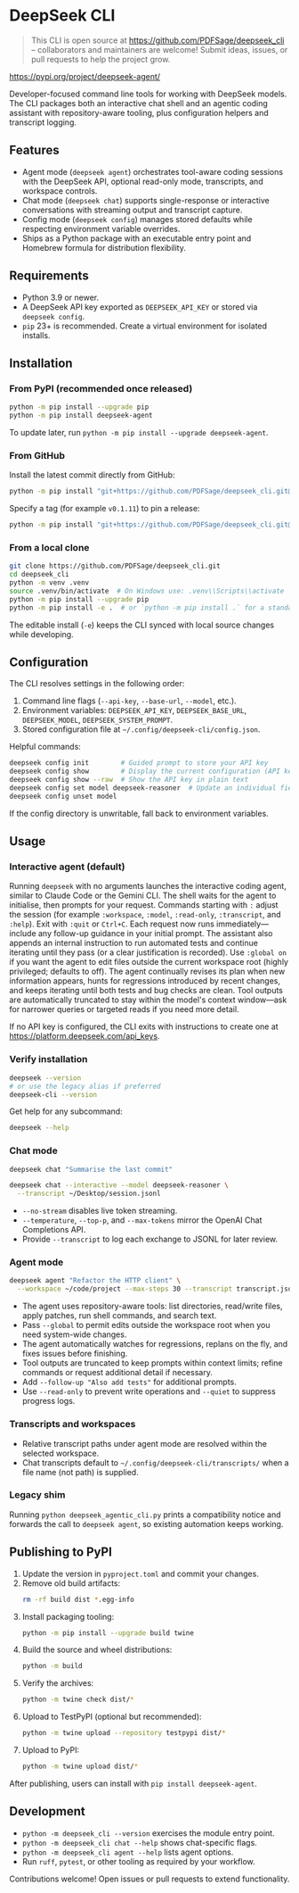 # DeepSeek CLI

> This CLI is open source at https://github.com/PDFSage/deepseek_cli – collaborators and maintainers are welcome! Submit ideas, issues, or pull requests to help the project grow.

https://pypi.org/project/deepseek-agent/

Developer-focused command line tools for working with DeepSeek models. The CLI
packages both an interactive chat shell and an agentic coding assistant with
repository-aware tooling, plus configuration helpers and transcript logging.

## Features
- Agent mode (`deepseek agent`) orchestrates tool-aware coding sessions with the
  DeepSeek API, optional read-only mode, transcripts, and workspace controls.
- Chat mode (`deepseek chat`) supports single-response or interactive
  conversations with streaming output and transcript capture.
- Config mode (`deepseek config`) manages stored defaults while respecting
  environment variable overrides.
- Ships as a Python package with an executable entry point and Homebrew formula
  for distribution flexibility.

## Requirements
- Python 3.9 or newer.
- A DeepSeek API key exported as `DEEPSEEK_API_KEY` or stored via
  `deepseek config`.
- `pip` 23+ is recommended. Create a virtual environment for isolated installs.

## Installation

### From PyPI (recommended once released)
```bash
python -m pip install --upgrade pip
python -m pip install deepseek-agent
```

To update later, run `python -m pip install --upgrade deepseek-agent`.

### From GitHub
Install the latest commit directly from GitHub:
```bash
python -m pip install "git+https://github.com/PDFSage/deepseek_cli.git@main"
```
Specify a tag (for example `v0.1.11`) to pin a release:
```bash
python -m pip install "git+https://github.com/PDFSage/deepseek_cli.git@v0.1.11"
```

### From a local clone
```bash
git clone https://github.com/PDFSage/deepseek_cli.git
cd deepseek_cli
python -m venv .venv
source .venv/bin/activate  # On Windows use: .venv\\Scripts\\activate
python -m pip install --upgrade pip
python -m pip install -e .  # or `python -m pip install .` for a standard install
```

The editable install (`-e`) keeps the CLI synced with local source changes while
developing.

## Configuration
The CLI resolves settings in the following order:
1. Command line flags (`--api-key`, `--base-url`, `--model`, etc.).
2. Environment variables: `DEEPSEEK_API_KEY`, `DEEPSEEK_BASE_URL`,
   `DEEPSEEK_MODEL`, `DEEPSEEK_SYSTEM_PROMPT`.
3. Stored configuration file at `~/.config/deepseek-cli/config.json`.

Helpful commands:
```bash
deepseek config init        # Guided prompt to store your API key
deepseek config show        # Display the current configuration (API key redacted)
deepseek config show --raw  # Show the API key in plain text
deepseek config set model deepseek-reasoner  # Update an individual field
deepseek config unset model
```

If the config directory is unwritable, fall back to environment variables.

## Usage

### Interactive agent (default)
Running `deepseek` with no arguments launches the interactive coding agent,
similar to Claude Code or the Gemini CLI. The shell waits for the agent to
initialise, then prompts for your request. Commands starting with `:` adjust the
session (for example `:workspace`, `:model`, `:read-only`, `:transcript`, and
`:help`). Exit with `:quit` or `Ctrl+C`. Each request now runs immediately—include
any follow-up guidance in your initial prompt. The assistant
also appends an internal instruction to run automated tests and continue
iterating until they pass (or a clear justification is recorded).
Use `:global on` if you want the agent to edit files outside the current
workspace root (highly privileged; defaults to off). The agent continually
revises its plan when new information appears, hunts for regressions introduced
by recent changes, and keeps iterating until both tests and bug checks are
clean.
Tool outputs are automatically truncated to stay within the model's context
window—ask for narrower queries or targeted reads if you need more detail.

If no API key is configured, the CLI exits with instructions to create one at
https://platform.deepseek.com/api_keys.

### Verify installation
```bash
deepseek --version
# or use the legacy alias if preferred
deepseek-cli --version
```

Get help for any subcommand:
```bash
deepseek --help
```

### Chat mode
```bash
deepseek chat "Summarise the last commit"

deepseek chat --interactive --model deepseek-reasoner \
  --transcript ~/Desktop/session.jsonl
```
- `--no-stream` disables live token streaming.
- `--temperature`, `--top-p`, and `--max-tokens` mirror the OpenAI Chat
  Completions API.
- Provide `--transcript` to log each exchange to JSONL for later review.

### Agent mode
```bash
deepseek agent "Refactor the HTTP client" \
  --workspace ~/code/project --max-steps 30 --transcript transcript.jsonl
```
- The agent uses repository-aware tools: list directories, read/write files,
  apply patches, run shell commands, and search text.
- Pass `--global` to permit edits outside the workspace root when you need
  system-wide changes.
- The agent automatically watches for regressions, replans on the fly, and
  fixes issues before finishing.
- Tool outputs are truncated to keep prompts within context limits; refine
  commands or request additional detail if necessary.
- Add `--follow-up "Also add tests"` for additional prompts.
- Use `--read-only` to prevent write operations and `--quiet` to suppress
  progress logs.

### Transcripts and workspaces
- Relative transcript paths under agent mode are resolved within the selected
  workspace.
- Chat transcripts default to `~/.config/deepseek-cli/transcripts/` when a file
  name (not path) is supplied.

### Legacy shim
Running `python deepseek_agentic_cli.py` prints a compatibility notice and
forwards the call to `deepseek agent`, so existing automation keeps working.

## Publishing to PyPI
1. Update the version in `pyproject.toml` and commit your changes.
2. Remove old build artifacts:
   ```bash
   rm -rf build dist *.egg-info
   ```
3. Install packaging tooling:
   ```bash
   python -m pip install --upgrade build twine
   ```
4. Build the source and wheel distributions:
   ```bash
   python -m build
   ```
5. Verify the archives:
   ```bash
   python -m twine check dist/*
   ```
6. Upload to TestPyPI (optional but recommended):
   ```bash
   python -m twine upload --repository testpypi dist/*
   ```
7. Upload to PyPI:
   ```bash
   python -m twine upload dist/*
   ```

After publishing, users can install with `pip install deepseek-agent`.

## Development
- `python -m deepseek_cli --version` exercises the module entry point.
- `python -m deepseek_cli chat --help` shows chat-specific flags.
- `python -m deepseek_cli agent --help` lists agent options.
- Run `ruff`, `pytest`, or other tooling as required by your workflow.

Contributions welcome! Open issues or pull requests to extend functionality.

